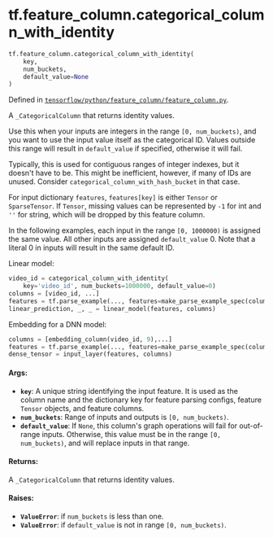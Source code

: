 <div itemscope itemtype="http://developers.google.com/ReferenceObject">
<meta itemprop="name" content="tf.feature_column.categorical_column_with_identity" />
<meta itemprop="path" content="Stable" />
</div>

# tf.feature_column.categorical_column_with_identity

``` python
tf.feature_column.categorical_column_with_identity(
    key,
    num_buckets,
    default_value=None
)
```



Defined in [`tensorflow/python/feature_column/feature_column.py`](https://www.tensorflow.org/code/tensorflow/python/feature_column/feature_column.py).

A `_CategoricalColumn` that returns identity values.

Use this when your inputs are integers in the range `[0, num_buckets)`, and
you want to use the input value itself as the categorical ID. Values outside
this range will result in `default_value` if specified, otherwise it will
fail.

Typically, this is used for contiguous ranges of integer indexes, but
it doesn't have to be. This might be inefficient, however, if many of IDs
are unused. Consider `categorical_column_with_hash_bucket` in that case.

For input dictionary `features`, `features[key]` is either `Tensor` or
`SparseTensor`. If `Tensor`, missing values can be represented by `-1` for int
and `''` for string, which will be dropped by this feature column.

In the following examples, each input in the range `[0, 1000000)` is assigned
the same value. All other inputs are assigned `default_value` 0. Note that a
literal 0 in inputs will result in the same default ID.

Linear model:

```python
video_id = categorical_column_with_identity(
    key='video_id', num_buckets=1000000, default_value=0)
columns = [video_id, ...]
features = tf.parse_example(..., features=make_parse_example_spec(columns))
linear_prediction, _, _ = linear_model(features, columns)
```

Embedding for a DNN model:

```python
columns = [embedding_column(video_id, 9),...]
features = tf.parse_example(..., features=make_parse_example_spec(columns))
dense_tensor = input_layer(features, columns)
```

#### Args:

* <b>`key`</b>: A unique string identifying the input feature. It is used as the
    column name and the dictionary key for feature parsing configs, feature
    `Tensor` objects, and feature columns.
* <b>`num_buckets`</b>: Range of inputs and outputs is `[0, num_buckets)`.
* <b>`default_value`</b>: If `None`, this column's graph operations will fail for
    out-of-range inputs. Otherwise, this value must be in the range
    `[0, num_buckets)`, and will replace inputs in that range.


#### Returns:

A `_CategoricalColumn` that returns identity values.


#### Raises:

* <b>`ValueError`</b>: if `num_buckets` is less than one.
* <b>`ValueError`</b>: if `default_value` is not in range `[0, num_buckets)`.
